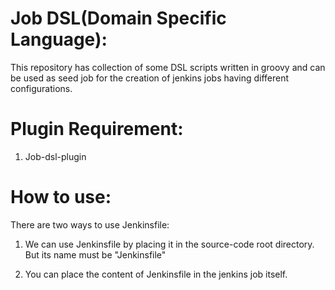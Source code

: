 Job DSL(Domain Specific Language):
==================================
This repository has collection of some DSL scripts written in groovy
and can be used as seed job for the creation of jenkins jobs having
different configurations.

Plugin Requirement:
===================
1) Job-dsl-plugin

How to use:
===========
There are two ways to use Jenkinsfile:

1) We can use Jenkinsfile by placing it in the source-code root directory.
But its name must be "Jenkinsfile"

2) You can place the content of Jenkinsfile in the jenkins job itself.
